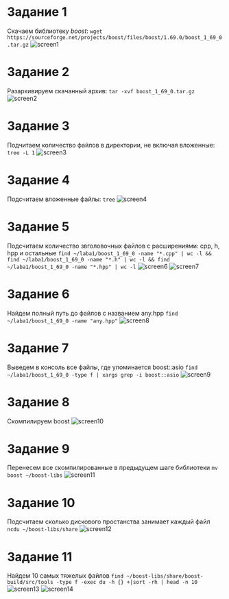 # Задание 1 

Скачаем библиотеку *boost*:
`wget https://sourceforge.net/projects/boost/files/boost/1.69.0/boost_1_69_0.tar.gz`
![screen1](screen1.png)

# Задание 2

Разархивируем скачанный архив:
`tar -xvf boost_1_69_0.tar.gz`
![screen2](screen2.png)

# Задание 3

Подчитаем количество файлов в директории, не включая вложенные:
`tree -L 1`
![screen3](screen3.png)

# Задание 4

Подсчитаем вложенные файлы:
`tree`
![screen4](screen4.png)

# Задание 5

Подсчитаем количество звголовочных файлов с расширениями: cpp, h, hpp и остальные
`find ~/laba1/boost_1_69_0 -name "*.cpp" | wc -l && find ~/laba1/boost_1_69_0 -name "*.h" | wc -l && find ~/laba1/boost_1_69_0 -name "*.hpp" | wc -l`
![screen6](screen6.png)
![screen7](screen7.png)

# Задание 6 

Найдем полный путь до файлов с названием any.hpp
`find ~/laba1/boost_1_69_0 -name "any.hpp"`
![screen8](screen8.png)

# Задание 7

Выведем в консоль все файлы, где упоминается boost::asio
`find ~/laba1/boost_1_69_0 -type f | xargs grep -i boost::asio`
![screen9](screen9.png)

# Задание 8

Скомпилируем boost
![screen10](screen10.png)

# Задание 9

Перенесем все скомпилированные в предыдущем шаге библиотеки
`mv boost ~/boost-libs`
![screen11](screen11.png)

# Задание 10

Подсчитаем сколько дискового простанства занимает каждый файл
`ncdu ~/boost-libs/share`
![screen12](screen12.png)

# Задание 11

Найдем 10 самых тяжелых файлов
`find ~/boost-libs/share/boost-build/src/tools -type f -exec du -h {} +|sort -rh | head -n 10`
![screen13](screen13.png)
![screen14](screen14.png)
